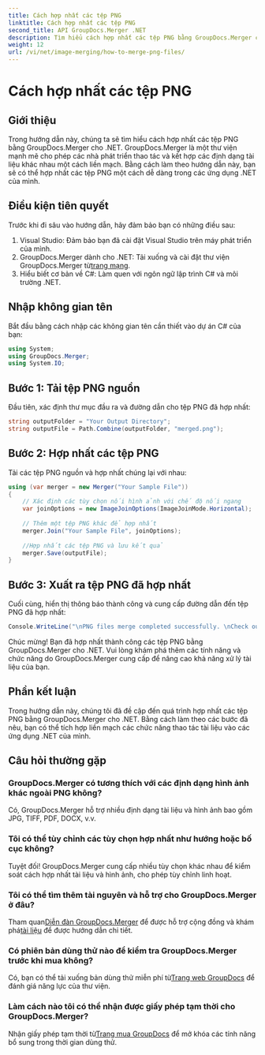```yaml
---
title: Cách hợp nhất các tệp PNG
linktitle: Cách hợp nhất các tệp PNG
second_title: API GroupDocs.Merger .NET
description: Tìm hiểu cách hợp nhất các tệp PNG bằng GroupDocs.Merger cho .NET. Hướng dẫn từng bước để tích hợp liền mạch trong các ứng dụng .NET của bạn.
weight: 12
url: /vi/net/image-merging/how-to-merge-png-files/
---
```


# Cách hợp nhất các tệp PNG

## Giới thiệu
Trong hướng dẫn này, chúng ta sẽ tìm hiểu cách hợp nhất các tệp PNG bằng GroupDocs.Merger cho .NET. GroupDocs.Merger là một thư viện mạnh mẽ cho phép các nhà phát triển thao tác và kết hợp các định dạng tài liệu khác nhau một cách liền mạch. Bằng cách làm theo hướng dẫn này, bạn sẽ có thể hợp nhất các tệp PNG một cách dễ dàng trong các ứng dụng .NET của mình.
## Điều kiện tiên quyết
Trước khi đi sâu vào hướng dẫn, hãy đảm bảo bạn có những điều sau:
1. Visual Studio: Đảm bảo bạn đã cài đặt Visual Studio trên máy phát triển của mình.
2.  GroupDocs.Merger dành cho .NET: Tải xuống và cài đặt thư viện GroupDocs.Merger từ[trang mạng](https://releases.groupdocs.com/merger/net/).
3. Hiểu biết cơ bản về C#: Làm quen với ngôn ngữ lập trình C# và môi trường .NET.

## Nhập không gian tên
Bắt đầu bằng cách nhập các không gian tên cần thiết vào dự án C# của bạn:
```csharp
using System; 
using GroupDocs.Merger;
using System.IO;
```
## Bước 1: Tải tệp PNG nguồn
Đầu tiên, xác định thư mục đầu ra và đường dẫn cho tệp PNG đã hợp nhất:
```csharp
string outputFolder = "Your Output Directory";
string outputFile = Path.Combine(outputFolder, "merged.png");
```
## Bước 2: Hợp nhất các tệp PNG
Tải các tệp PNG nguồn và hợp nhất chúng lại với nhau:
```csharp
using (var merger = new Merger("Your Sample File"))
{
    // Xác định các tùy chọn nối hình ảnh với chế độ nối ngang
    var joinOptions = new ImageJoinOptions(ImageJoinMode.Horizontal);
    
    // Thêm một tệp PNG khác để hợp nhất
    merger.Join("Your Sample File", joinOptions);
    
    //Hợp nhất các tệp PNG và lưu kết quả
    merger.Save(outputFile);
}
```
## Bước 3: Xuất ra tệp PNG đã hợp nhất
Cuối cùng, hiển thị thông báo thành công và cung cấp đường dẫn đến tệp PNG đã hợp nhất:
```csharp
Console.WriteLine("\nPNG files merge completed successfully. \nCheck output in {0}", outputFolder);
```
Chúc mừng! Bạn đã hợp nhất thành công các tệp PNG bằng GroupDocs.Merger cho .NET. Vui lòng khám phá thêm các tính năng và chức năng do GroupDocs.Merger cung cấp để nâng cao khả năng xử lý tài liệu của bạn.


## Phần kết luận
Trong hướng dẫn này, chúng tôi đã đề cập đến quá trình hợp nhất các tệp PNG bằng GroupDocs.Merger cho .NET. Bằng cách làm theo các bước đã nêu, bạn có thể tích hợp liền mạch các chức năng thao tác tài liệu vào các ứng dụng .NET của mình.
## Câu hỏi thường gặp
### GroupDocs.Merger có tương thích với các định dạng hình ảnh khác ngoài PNG không?
Có, GroupDocs.Merger hỗ trợ nhiều định dạng tài liệu và hình ảnh bao gồm JPG, TIFF, PDF, DOCX, v.v.
### Tôi có thể tùy chỉnh các tùy chọn hợp nhất như hướng hoặc bố cục không?
Tuyệt đối! GroupDocs.Merger cung cấp nhiều tùy chọn khác nhau để kiểm soát cách hợp nhất tài liệu và hình ảnh, cho phép tùy chỉnh linh hoạt.
### Tôi có thể tìm thêm tài nguyên và hỗ trợ cho GroupDocs.Merger ở đâu?
 Tham quan[Diễn đàn GroupDocs.Merger](https://forum.groupdocs.com/c/merger/32) để được hỗ trợ cộng đồng và khám phá[tài liệu](https://tutorials.groupdocs.com/merger/net/) để được hướng dẫn chi tiết.
### Có phiên bản dùng thử nào để kiểm tra GroupDocs.Merger trước khi mua không?
 Có, bạn có thể tải xuống bản dùng thử miễn phí từ[Trang web GroupDocs](https://releases.groupdocs.com/) để đánh giá năng lực của thư viện.
### Làm cách nào tôi có thể nhận được giấy phép tạm thời cho GroupDocs.Merger?
 Nhận giấy phép tạm thời từ[Trang mua GroupDocs](https://purchase.groupdocs.com/temporary-license/) để mở khóa các tính năng bổ sung trong thời gian dùng thử.